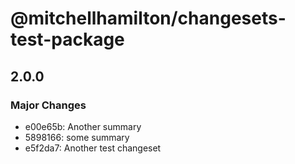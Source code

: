 # @mitchellhamilton/changesets-test-package

## 2.0.0
### Major Changes

- e00e65b: Another summary
- 5898166: some summary
- e5f2da7: Another test changeset
